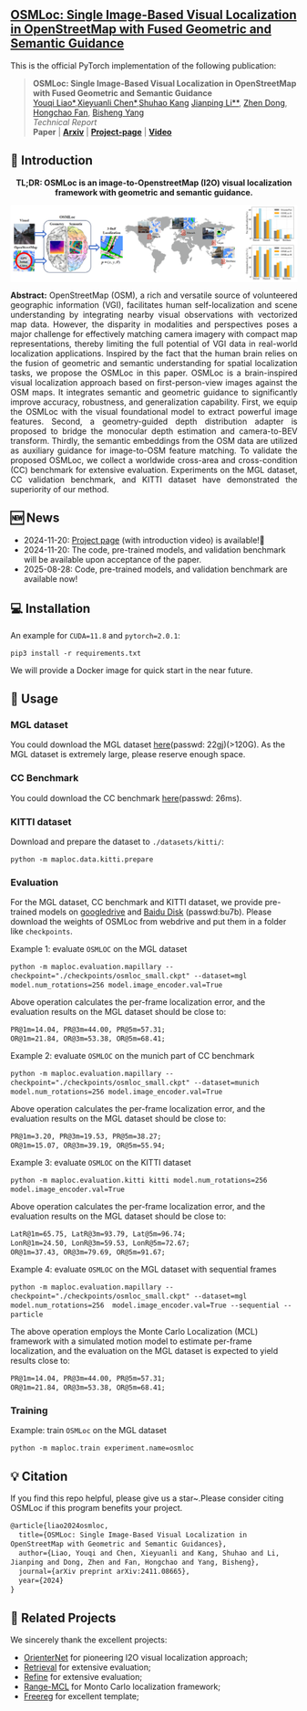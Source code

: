 <h2> 
<a href="https://whu-usi3dv.github.io/OSMLoc/" target="_blank">OSMLoc: Single Image-Based Visual Localization in OpenStreetMap with Fused Geometric and Semantic Guidance</a>
</h2>

This is the official PyTorch implementation of the following publication:

> **OSMLoc: Single Image-Based Visual Localization in OpenStreetMap with Fused Geometric and Semantic Guidance**<br/>
> [Youqi Liao*](https://martin-liao.github.io/),[Xieyuanli Chen*](https://xieyuanli-chen.com/),[Shuhao Kang](https://kang-1-2-3.github.io/) [Jianping Li**](https://kafeiyin00.github.io/),  [Zhen Dong](https://dongzhenwhu.github.io/index.html), [Hongchao Fan](https://scholar.google.com/citations?user=VeH-I7AAAAAJ), [Bisheng Yang](https://3s.whu.edu.cn/info/1025/1415.htm)<br/>
> *Technical Report*<br/>
> **Paper** | [**Arxiv**](https://arxiv.org/abs/2411.08665) | [**Project-page**](https://whu-usi3dv.github.io/OSMLoc/) | [**Video**](https://youtu.be/rjKRLYfCG-g)


## 🔭 Introduction
<p align="center">
<strong>TL;DR: OSMLoc is an image-to-OpenstreetMap (I2O) visual localization framework with geometric and semantic guidance.</strong>
</p>
<img src="./figs/motivation_repo.png" alt="Motivation" style="zoom:100%; display: block; margin-left: auto; margin-right: auto; max-width: 100%;">

<p align="justify">
<strong>Abstract:</strong> OpenStreetMap (OSM), a rich and versatile source of volunteered geographic information (VGI), facilitates human self-localization and scene understanding by integrating nearby visual observations with vectorized map data. However, the disparity in modalities and perspectives poses a major challenge for effectively matching camera imagery with compact map representations, thereby limiting the full potential of VGI data in real-world localization applications. Inspired by the fact that the human brain relies on the fusion of geometric and semantic understanding for spatial localization tasks, we propose the OSMLoc in this paper. OSMLoc is a brain-inspired visual localization approach based on first-person-view images against the OSM maps. It integrates semantic and geometric guidance to significantly improve accuracy, robustness, and generalization capability. First, we equip the OSMLoc with the visual foundational model to extract powerful image features. Second, a geometry-guided depth distribution adapter is proposed to bridge the monocular depth estimation and camera-to-BEV transform. Thirdly, the semantic embeddings from the OSM data are utilized as auxiliary guidance for image-to-OSM feature matching. To validate the proposed OSMLoc, we collect a worldwide cross-area and cross-condition (CC) benchmark for extensive evaluation. Experiments on the MGL dataset, CC validation benchmark, and KITTI dataset have demonstrated the superiority of our method. 
</p>

## 🆕 News
- 2024-11-20: [Project page](https://whu-usi3dv.github.io/OSMLoc/) (with introduction video) is available!🎉 
- 2024-11-20: The code, pre-trained models, and validation benchmark will be available upon acceptance of the paper.
- 2025-08-28: Code, pre-trained models, and validation benchmark are available now!

## 💻 Installation
An example for ```CUDA=11.8``` and ```pytorch=2.0.1```:
```
pip3 install -r requirements.txt
```
We will provide a Docker image for quick start in the near future.

## 🚅 Usage

### MGL dataset 
You could download the MGL dataset [here](https://pan.baidu.com/s/1dsP_Wl_m9MpLHimp8qch0A?pwd=22gj)(passwd: 22gj)(>120G). As the MGL dataset is extremely large, please reserve enough space.

### CC Benchmark
You could download the CC benchmark [here](https://pan.baidu.com/s/1yUI8SY-RWsz30LKMFkgseA?pwd=26ms)(passwd: 26ms).

### KITTI dataset

Download and prepare the dataset to `./datasets/kitti/`:

```
python -m maploc.data.kitti.prepare
```

### Evaluation
For the MGL dataset, CC benchmark and KITTI dataset, we provide pre-trained models on [googledrive](https://drive.google.com/drive/folders/142HxByjjPwY9Cbwyj6kEiut_sHxs9GSD?usp=sharing) and [Baidu Disk](https://pan.baidu.com/s/1CPOasGzZaCv95ppYyZgj_g?pwd=bu7b) (passwd:bu7b).
Please download the weights of OSMLoc from webdrive and put them in a folder like ```checkpoints```.

Example 1: evaluate ```OSMLOC``` on the MGL dataset

```
python -m maploc.evaluation.mapillary --checkpoint="./checkpoints/osmloc_small.ckpt" --dataset=mgl model.num_rotations=256 model.image_encoder.val=True
```
Above operation calculates the per-frame localization error, and the evaluation results on the MGL dataset should be close to:
```
PR@1m=14.04, PR@3m=44.00, PR@5m=57.31;
OR@1m=21.84, OR@3m=53.38, OR@5m=68.41;
```

Example 2: evaluate ```OSMLOC``` on the munich part of CC benchmark

```
python -m maploc.evaluation.mapillary --checkpoint="./checkpoints/osmloc_small.ckpt" --dataset=munich model.num_rotations=256 model.image_encoder.val=True
```
Above operation calculates the per-frame localization error, and the evaluation results on the MGL dataset should be close to:
```
PR@1m=3.20, PR@3m=19.53, PR@5m=38.27;
OR@1m=15.07, OR@3m=39.19, OR@5m=55.94;
```

Example 3: evaluate ```OSMLOC``` on the KITTI dataset

```
python -m maploc.evaluation.kitti kitti model.num_rotations=256  model.image_encoder.val=True
```
Above operation calculates the per-frame localization error, and the evaluation results on the MGL dataset should be close to:
```
LatR@1m=65.75, LatR@3m=93.79, Lat@5m=96.74;
LonR@1m=24.50, LonR@3m=59.53, LonR@5m=72.67;
OR@1m=37.43, OR@3m=79.69, OR@5m=91.67;
```

Example 4: evaluate ```OSMLOC``` on the MGL dataset with sequential frames

```
python -m maploc.evaluation.mapillary --checkpoint="./checkpoints/osmloc_small.ckpt" --dataset=mgl model.num_rotations=256  model.image_encoder.val=True --sequential --particle
```
The above operation employs the Monte Carlo Localization (MCL) framework with a simulated motion model to estimate per-frame localization, and the evaluation on the MGL dataset is expected to yield results close to:
```
PR@1m=14.04, PR@3m=44.00, PR@5m=57.31;
OR@1m=21.84, OR@3m=53.38, OR@5m=68.41;
```


### Training
Example: train ```OSMLoc``` on the MGL dataset
```
python -m maploc.train experiment.name=osmloc
```


## 💡 Citation
If you find this repo helpful, please give us a star~.Please consider citing OSMLoc if this program benefits your project.
```
@article{liao2024osmloc,
  title={OSMLoc: Single Image-Based Visual Localization in OpenStreetMap with Geometric and Semantic Guidances},
  author={Liao, Youqi and Chen, Xieyuanli and Kang, Shuhao and Li, Jianping and Dong, Zhen and Fan, Hongchao and Yang, Bisheng},
  journal={arXiv preprint arXiv:2411.08665},
  year={2024}
}
```

## 🔗 Related Projects
We sincerely thank the excellent projects:
- [OrienterNet](https://github.com/facebookresearch/OrienterNet) for pioneering I2O visual localization approach;
- [Retrieval](https://github.com/YujiaoShi/HighlyAccurate) for extensive evaluation;
- [Refine](https://github.com/tudelft-iv/CrossViewMetricLocalization) for extensive evaluation;
- [Range-MCL](https://github.com/PRBonn/range-mcl) for Monto Carlo localization framework;
- [Freereg](https://github.com/WHU-USI3DV/FreeReg) for excellent template; 